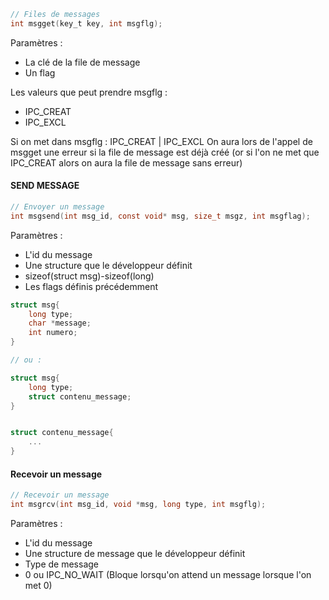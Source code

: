 ```C
// Files de messages
int msgget(key_t key, int msgflg);

```
Paramètres : 
- La clé de la file de message
- Un flag

Les valeurs que peut prendre msgflg : 
- IPC_CREAT
- IPC_EXCL

Si on met dans msgflg : IPC_CREAT | IPC_EXCL
On aura lors de l'appel de msgget une erreur si la file de message est déjà créé (or si l'on ne met que IPC_CREAT alors on aura la file de message sans erreur)

#### SEND MESSAGE

```C
// Envoyer un message
int msgsend(int msg_id, const void* msg, size_t msgz, int msgflag);

```
Paramètres : 
- L'id du message
- Une structure que le développeur définit
- sizeof(struct msg)-sizeof(long) 
- Les flags définis précédemment

```C
struct msg{
	long type;
	char *message;
	int numero;
}

// ou :

struct msg{
	long type;
	struct contenu_message;
}


struct contenu_message{
	...
}
```

#### Recevoir un message
```C
// Recevoir un message
int msgrcv(int msg_id, void *msg, long type, int msgflg);
```
Paramètres : 
- L'id du message
- Une structure de message que le développeur définit
- Type de message
- $0$ ou IPC_NO_WAIT (Bloque lorsqu'on attend un message lorsque l'on met $0$)




